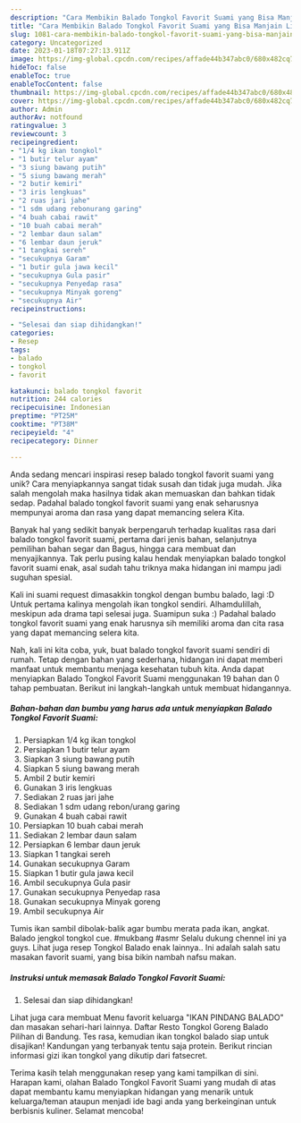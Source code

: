 ```yaml
---
description: "Cara Membikin Balado Tongkol Favorit Suami yang Bisa Manjain Lidah"
title: "Cara Membikin Balado Tongkol Favorit Suami yang Bisa Manjain Lidah"
slug: 1081-cara-membikin-balado-tongkol-favorit-suami-yang-bisa-manjain-lidah
category: Uncategorized
date: 2023-01-18T07:27:13.911Z
image: https://img-global.cpcdn.com/recipes/affade44b347abc0/680x482cq70/balado-tongkol-favorit-suami-foto-resep-utama.jpg
hideToc: false
enableToc: true
enableTocContent: false
thumbnail: https://img-global.cpcdn.com/recipes/affade44b347abc0/680x482cq70/balado-tongkol-favorit-suami-foto-resep-utama.jpg
cover: https://img-global.cpcdn.com/recipes/affade44b347abc0/680x482cq70/balado-tongkol-favorit-suami-foto-resep-utama.jpg
author: Admin
authorAv: notfound
ratingvalue: 3
reviewcount: 3
recipeingredient:
- "1/4 kg ikan tongkol"
- "1 butir telur ayam"
- "3 siung bawang putih"
- "5 siung bawang merah"
- "2 butir kemiri"
- "3 iris lengkuas"
- "2 ruas jari jahe"
- "1 sdm udang rebonurang garing"
- "4 buah cabai rawit"
- "10 buah cabai merah"
- "2 lembar daun salam"
- "6 lembar daun jeruk"
- "1 tangkai sereh"
- "secukupnya Garam"
- "1 butir gula jawa kecil"
- "secukupnya Gula pasir"
- "secukupnya Penyedap rasa"
- "secukupnya Minyak goreng"
- "secukupnya Air"
recipeinstructions:

- "Selesai dan siap dihidangkan!"
categories:
- Resep
tags:
- balado
- tongkol
- favorit

katakunci: balado tongkol favorit 
nutrition: 244 calories
recipecuisine: Indonesian
preptime: "PT25M"
cooktime: "PT38M"
recipeyield: "4"
recipecategory: Dinner

---
```





Anda sedang mencari inspirasi resep balado tongkol favorit suami yang unik? Cara menyiapkannya sangat tidak susah dan tidak juga mudah. Jika salah mengolah maka hasilnya tidak akan memuaskan dan bahkan tidak sedap. Padahal balado tongkol favorit suami yang enak seharusnya mempunyai aroma dan rasa yang dapat memancing selera Kita.





Banyak hal yang sedikit banyak berpengaruh terhadap kualitas rasa dari balado tongkol favorit suami, pertama dari jenis bahan, selanjutnya pemilihan bahan segar dan Bagus, hingga cara membuat dan menyajikannya. Tak perlu pusing kalau hendak menyiapkan balado tongkol favorit suami enak,      asal sudah tahu triknya maka hidangan ini mampu jadi suguhan spesial.














Kali ini suami request dimasakkin tongkol dengan bumbu balado, lagi :D Untuk pertama kalinya mengolah ikan tongkol sendiri. Alhamdulillah, meskipun ada drama tapi selesai juga. Suamipun suka :) Padahal balado tongkol favorit suami yang enak harusnya sih memiliki aroma dan cita rasa yang dapat memancing selera kita.






Nah, kali ini kita coba, yuk, buat balado tongkol favorit suami sendiri di rumah. Tetap dengan bahan yang sederhana, hidangan ini dapat memberi manfaat untuk membantu menjaga kesehatan tubuh kita. Anda dapat menyiapkan Balado Tongkol Favorit Suami menggunakan 19 bahan dan 0 tahap pembuatan. Berikut ini langkah-langkah untuk membuat hidangannya.

<!--inarticleads1-->

##### Bahan-bahan dan bumbu yang harus ada untuk menyiapkan Balado Tongkol Favorit Suami:

1. Persiapkan 1/4 kg ikan tongkol
1. Persiapkan 1 butir telur ayam
1. Siapkan 3 siung bawang putih
1. Siapkan 5 siung bawang merah
1. Ambil 2 butir kemiri
1. Gunakan 3 iris lengkuas
1. Sediakan 2 ruas jari jahe
1. Sediakan 1 sdm udang rebon/urang garing
1. Gunakan 4 buah cabai rawit
1. Persiapkan 10 buah cabai merah
1. Sediakan 2 lembar daun salam
1. Persiapkan 6 lembar daun jeruk
1. Siapkan 1 tangkai sereh
1. Gunakan secukupnya Garam
1. Siapkan 1 butir gula jawa kecil
1. Ambil secukupnya Gula pasir
1. Gunakan secukupnya Penyedap rasa
1. Gunakan secukupnya Minyak goreng
1. Ambil secukupnya Air


Tumis ikan sambil dibolak-balik agar bumbu merata pada ikan, angkat. Balado jengkol tongkol cue. #mukbang #asmr Selalu dukung chennel ini ya guys. Lihat juga resep Tongkol Balado enak lainnya.. Ini adalah salah satu masakan favorit suami, yang bisa bikin nambah nafsu makan. 

<!--inarticleads2-->

##### Instruksi untuk memasak Balado Tongkol Favorit Suami:


1. Selesai dan siap dihidangkan!

Lihat juga cara membuat Menu favorit keluarga &#34;IKAN PINDANG BALADO&#34; dan masakan sehari-hari lainnya. Daftar Resto Tongkol Goreng Balado Pilihan di Bandung. Tes rasa, kemudian ikan tongkol balado siap untuk disajikan! Kandungan yang terbanyak tentu saja protein. Berikut rincian informasi gizi ikan tongkol yang dikutip dari fatsecret. 

Terima kasih telah menggunakan resep yang kami tampilkan di sini. Harapan kami, olahan Balado Tongkol Favorit Suami yang mudah di atas dapat membantu kamu menyiapkan hidangan yang menarik untuk keluarga/teman ataupun menjadi ide bagi anda yang berkeinginan untuk berbisnis kuliner. Selamat mencoba!
